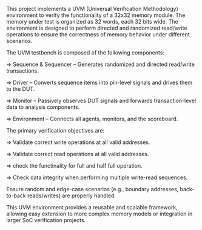 This project implements a UVM (Universal Verification Methodology) environment to verify the functionality of a 32x32 memory module. The memory under test is organized as 32 words, each 32 bits wide. The environment is designed to perform directed and randomized read/write operations to ensure the correctness of memory behavior under different scenarios.

The UVM testbench is composed of the following components:

=> Sequence & Sequencer – Generates randomized and directed read/write transactions.

=> Driver – Converts sequence items into pin-level signals and drives them to the DUT.

=> Monitor – Passively observes DUT signals and forwards transaction-level data to analysis components.

=> Environment – Connects all agents, monitors, and the scoreboard.

The primary verification objectives are:

=> Validate correct write operations at all valid addresses.

=> Validate correct read operations at all valid addresses.

=> check the functinality for full and half full operation.

=> Check data integrity when performing multiple write-read sequences.

Ensure random and edge-case scenarios (e.g., boundary addresses, back-to-back reads/writes) are properly handled.

This UVM environment provides a reusable and scalable framework, allowing easy extension to more complex memory models or integration in larger SoC verification projects.
